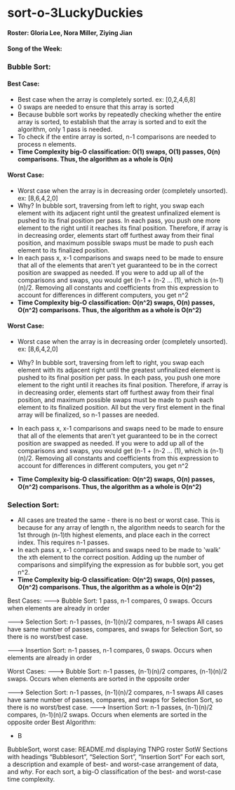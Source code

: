# sort-o-3LuckyDuckies

#### Roster: Gloria Lee, Nora Miller, Ziying Jian
#### Song of the Week:

### Bubble Sort:
#### Best Case:
* Best case when the array is completely sorted. ex: [0,2,4,6,8]
* 0 swaps are needed to ensure that this array is sorted
* Because bubble sort works by repeatedly checking whether the entire array is sorted, to establish that the array is sorted and to exit the algorithm, only 1 pass is needed.
* To check if the entire array is sorted, n-1 comparisons are needed to process n elements.
* **Time Complexity big-O classification: O(1) swaps, O(1) passes, O(n) comparisons. Thus, the algorithm as a whole is O(n)**


#### Worst Case:
* Worst case when the array is in decreasing order (completely unsorted). ex: [8,6,4,2,0]
* Why? In bubble sort, traversing from left to right, you swap each element with its adjacent right until the greatest unfinalized element is pushed to its final position per pass. In each pass, you push one more element to the right until it reaches its final position. Therefore, if array is in decreasing order, elements start off furthest away from their final position, and maximum possible swaps must be made to push each element to its finalized position.  
* In each pass x, x-1 comparisons and swaps need to be made to ensure that all of the elements that aren't yet guaranteed to be in the correct position are swapped as needed. If you were to add up all of the comparisons and swaps, you would get (n-1 + (n-2 ... (1), which is (n-1)(n)/2. Removing all constants and coefficients from this expression to account for differences in different computers, you get n^2
* **Time Complexity big-O classification: O(n^2) swaps, O(n) passes, O(n^2) comparisons. Thus, the algorithm as a whole is O(n^2)**
#### Worst Case:
* Worst case when the array is in decreasing order (completely unsorted). ex: [8,6,4,2,0]

* Why? In bubble sort, traversing from left to right, you swap each element with its adjacent right until the greatest unfinalized element is pushed to its final position per pass. In each pass, you push one more element to the right until it reaches its final position. Therefore, if array is in decreasing order, elements start off furthest away from their final position, and maximum possible swaps must be made to push each element to its finalized position. All but the very first element in the final array will be finalized, so n-1 passes are needed.

* In each pass x, x-1 comparisons and swaps need to be made to ensure that all of the elements that aren't yet guaranteed to be in the correct position are swapped as needed. If you were to add up all of the comparisons and swaps, you would get (n-1 + (n-2 ... (1), which is (n-1)(n)/2. Removing all constants and coefficients from this expression to account for differences in different computers, you get n^2
* **Time Complexity big-O classification: O(n^2) swaps, O(n) passes, O(n^2) comparisons. Thus, the algorithm as a whole is O(n^2)**

### Selection Sort:

* All cases are treated the same - there is no best or worst case. This is because for any array of length n, the algorithm needs to search for the 1st through (n-1)th highest elements, and place each in the correct index. This requires n-1 passes.
* In each pass x, x-1 comparisons and swaps need to be made to 'walk' the xth element to the correct position. Adding up the number of comparisons and simplifying the expression as for bubble sort, you get n^2.
* **Time Complexity big-O classification: O(n^2) swaps, O(n) passes, O(n^2) comparisons. Thus, the algorithm as a whole is O(n^2)**



Best Cases:
 ---> Bubble Sort: 1 pass, n-1 compares, 0 swaps. Occurs when elements are already in order

 ---> Selection Sort: n-1 passes, (n-1)(n)/2 compares, n-1 swaps
      All cases have same number of passes, compares, and swaps for Selection Sort, so there is no worst/best case.

 ---> Insertion Sort: n-1 passes, n-1 compares, 0 swaps. Occurs when elements are already in order


Worst Cases:
---> Bubble Sort:  n-1 passes, (n-1)(n)/2 compares, (n-1)(n)/2 swaps. Occurs when elements are sorted in the opposite order

---> Selection Sort: n-1 passes, (n-1)(n)/2 compares, n-1 swaps
    All cases have same number of passes, compares, and swaps for Selection Sort, so there is no worst/best case.
---> Insertion Sort: n-1 passes, (n-1)(n)/2 compares, (n-1)(n)/2 swaps. Occurs when elements are sorted in the opposite order
Best Algorithm:
  - B

BubbleSort, worst case:
README.md displaying
TNPG
roster
SotW
Sections with headings “Bubblesort”, “Selection Sort”, “Insertion Sort”
For each sort, a description and example of best- and worst-case arrangement of data, and *why*.
For each sort, a big-O classification of the best- and worst-case time complexity.

